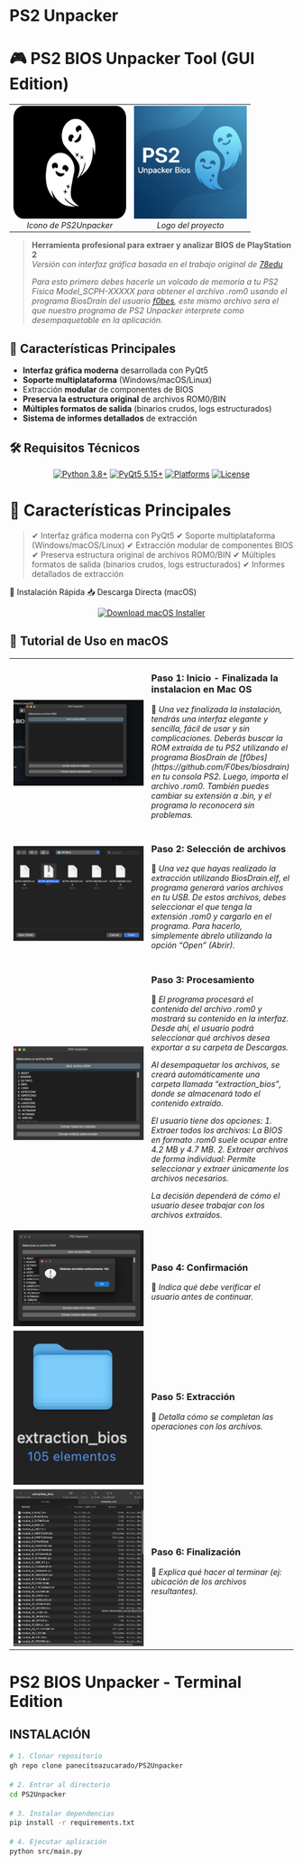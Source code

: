 # PS2 Unpacker
# 🎮 PS2 BIOS Unpacker Tool (GUI Edition)

<div align="center">
  <table>
    <tr>
      <td align="center">
        <img src="src/resources/icons/png/512.png" alt="Icono de la aplicación" width="200"/>
        <br>
        <em>Icono de PS2Unpacker</em>
      </td>
      <td align="center">
        <img src="https://github.com/panecitoazucarado/PS2Unpacker/blob/main/banners/Logo.png" alt="Logo de PS2Unpacker" width="200"/>
        <br>
        <em>Logo del proyecto</em>
      </td>
    </tr>
  </table>
</div>

> **Herramienta profesional para extraer y analizar BIOS de PlayStation 2**  
> *Versión con interfaz gráfica basada en el trabajo original de [78edu](https://github.com/78edu/playstation2-bios-extract)*
> 
> *Para esto primero debes hacerle un volcado de memoria a tu PS2 Fisica Model_SCPH-XXXXX para obtener el archivo .rom0 usando el programa BiosDrain del usuario [f0bes](https://github.com/F0bes/biosdrain), este mismo archivo sera el que nuestro programa de PS2 Unpacker interprete como desempaquetable en la aplicación.*

## 🌟 Características Principales

- **Interfaz gráfica moderna** desarrollada con PyQt5
- **Soporte multiplataforma** (Windows/macOS/Linux)
- Extracción **modular** de componentes de BIOS
- **Preserva la estructura original** de archivos ROM0/BIN
- **Múltiples formatos de salida** (binarios crudos, logs estructurados)
- **Sistema de informes detallados** de extracción
  
## 🛠 Requisitos Técnicos

<div align="center">

[![Python 3.8+](https://img.shields.io/badge/Python-3.8%2B-3776AB?style=for-the-badge&logo=python&logoColor=white)](https://www.python.org/downloads/)
[![PyQt5 5.15+](https://img.shields.io/badge/PyQt5-5.15%2B-41CD52?style=for-the-badge&logo=qt&logoColor=white)](https://pypi.org/project/PyQt5/)
[![Platforms](https://img.shields.io/badge/Platforms-Windows%20%7C%20macOS%20%7C%20Linux-999999?style=for-the-badge)](https://github.com/panecitoazucarado/PS2Unpacker/releases)
[![License](https://img.shields.io/badge/License-MIT-A31F34?style=for-the-badge)](LICENSE)

</div>



# 🌟 Características Principales
> ✔ Interfaz gráfica moderna con PyQt5
> ✔ Soporte multiplataforma (Windows/macOS/Linux)
> ✔ Extracción modular de componentes BIOS
> ✔ Preserva estructura original de archivos ROM0/BIN
> ✔ Múltiples formatos de salida (binarios crudos, logs estructurados)
> ✔ Informes detallados de extracción

🚀 Instalación Rápida
📥 Descarga Directa (macOS)
<div align="center"> <a href="https://github.com/panecitoazucarado/PS2Unpacker/releases/latest/download/PS2Unpacker.pkg"> <img src="https://img.shields.io/badge/Download-macOS_Installer-0078d7?style=for-the-badge&logo=apple" alt="Download macOS Installer"/> </a> </div>

## 🍎 Tutorial de Uso en macOS

<div align="center">
  <table>
    <!-- Paso 1 -->
    <tr>
      <td align="center" width="50%">
        <img src="https://github.com/panecitoazucarado/PS2Unpacker/blob/main/Tutorial%20uso%20de%20la%20App%20-Secuencia%20de%20Pasos/Mac%20OS/paso%201.png" alt="Paso 1" width="300"/>
      </td>
      <td width="50%">
        <h3>Paso 1: Inicio - Finalizada la instalacion en Mac OS</h3>
        <p>🔹 <em>Una vez finalizada la instalación, tendrás una interfaz elegante y sencilla, fácil de usar y sin complicaciones. Deberás buscar la ROM extraída de tu PS2 utilizando el programa BiosDrain de [f0bes](https://github.com/F0bes/biosdrain) en tu consola PS2. Luego, importa el archivo .rom0. También puedes cambiar su extensión a .bin, y el programa lo reconocerá sin problemas.</em></p>
      </td>
    </tr>
    <!-- Paso 2 -->
    <tr>
      <td align="center">
        <img src="https://github.com/panecitoazucarado/PS2Unpacker/blob/main/Tutorial%20uso%20de%20la%20App%20-Secuencia%20de%20Pasos/Mac%20OS/paso%202%20mi%20carpeta%20con%20mi%20bios%20de%20mi%20consola%20super%20slim.png" alt="Paso 2" width="300"/>
      </td>
      <td>
        <h3>Paso 2: Selección de archivos</h3>
        <p>🔹 <em>Una vez que hayas realizado la extracción utilizando BiosDrain.elf, el programa generará varios archivos en tu USB. De estos archivos, debes seleccionar el que tenga la extensión .rom0 y cargarlo en el programa. Para hacerlo, simplemente ábrelo utilizando la opción “Open” (Abrir).</em></p>
      </td>
    </tr>
    <!-- Paso 3 -->
    <tr>
      <td align="center">
        <img src="https://github.com/panecitoazucarado/PS2Unpacker/blob/main/Tutorial%20uso%20de%20la%20App%20-Secuencia%20de%20Pasos/Mac%20OS/paso%203.png" alt="Paso 3" width="300"/>
      </td>
      <td>
        <h3>Paso 3: Procesamiento</h3>
        <p>🔹 <em>El programa procesará el contenido del archivo .rom0 y mostrará su contenido en la interfaz. Desde ahí, el usuario podrá seleccionar qué archivos desea exportar a su carpeta de Descargas.

Al desempaquetar los archivos, se creará automáticamente una carpeta llamada “extraction_bios”, donde se almacenará todo el contenido extraído.

El usuario tiene dos opciones:
	1.	Extraer todos los archivos: La BIOS en formato .rom0 suele ocupar entre 4.2 MB y 4.7 MB.
	2.	Extraer archivos de forma individual: Permite seleccionar y extraer únicamente los archivos necesarios.

La decisión dependerá de cómo el usuario desee trabajar con los archivos extraídos.</em></p>
      </td>
    </tr>
    <!-- Paso 4 -->
    <tr>
      <td align="center">
        <img src="https://github.com/panecitoazucarado/PS2Unpacker/blob/main/Tutorial%20uso%20de%20la%20App%20-Secuencia%20de%20Pasos/Mac%20OS/paso%204.png" alt="Paso 4" width="300"/>
      </td>
      <td>
        <h3>Paso 4: Confirmación</h3>
        <p>🔹 <em>Indica qué debe verificar el usuario antes de continuar.</em></p>
      </td>
    </tr>
    <!-- Paso 5 -->
    <tr>
      <td align="center">
        <img src="https://github.com/panecitoazucarado/PS2Unpacker/blob/main/Tutorial%20uso%20de%20la%20App%20-Secuencia%20de%20Pasos/Mac%20OS/paso%205.png" alt="Paso 5" width="300"/>
      </td>
      <td>
        <h3>Paso 5: Extracción</h3>
        <p>🔹 <em>Detalla cómo se completan las operaciones con los archivos.</em></p>
      </td>
    </tr>
    <!-- Paso 6 -->
    <tr>
      <td align="center">
        <img src="https://github.com/panecitoazucarado/PS2Unpacker/blob/main/Tutorial%20uso%20de%20la%20App%20-Secuencia%20de%20Pasos/Mac%20OS/paso%206%20final.png" alt="Paso 6" width="300"/>
      </td>
      <td>
        <h3>Paso 6: Finalización</h3>
        <p>🔹 <em>Explica qué hacer al terminar (ej: ubicación de los archivos resultantes).</em></p>
      </td>
    </tr>
  </table>
</div>

# PS2 BIOS Unpacker - Terminal Edition

## INSTALACIÓN
```bash
# 1. Clonar repositorio
gh repo clone panecitoazucarado/PS2Unpacker

# 2. Entrar al directorio
cd PS2Unpacker

# 3. Instalar dependencias
pip install -r requirements.txt

# 4. Ejecutar aplicación
python src/main.py
